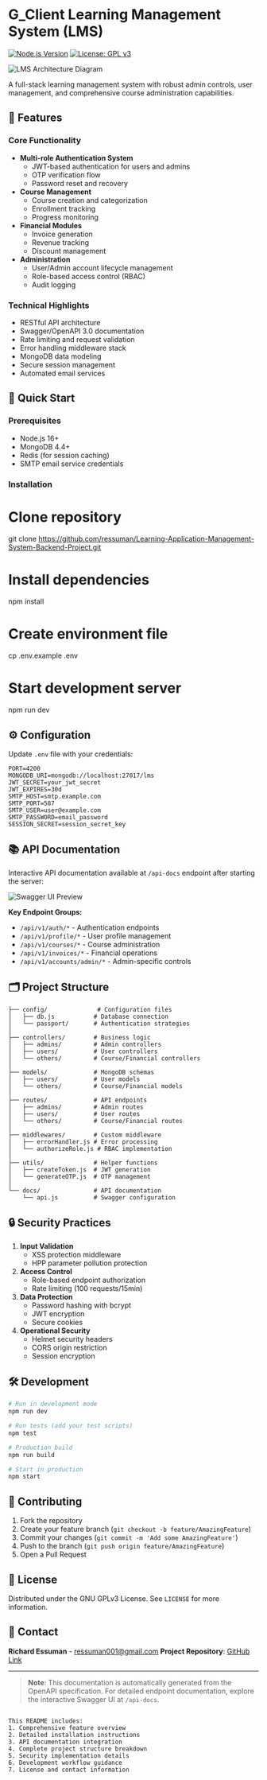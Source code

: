 # G_Client Learning Management System (LMS)

[![Node.js Version](https://img.shields.io/badge/node-%3E%3D16.0.0-brightgreen)](https://nodejs.org/)
[![License: GPL v3](https://img.shields.io/badge/License-GPLv3-blue.svg)](https://www.gnu.org/licenses/gpl-3.0)

![LMS Architecture Diagram]("/lms.png")

A full-stack learning management system with robust admin controls, user management, and comprehensive course administration capabilities.

## 📌 Features

### Core Functionality

- **Multi-role Authentication System**
  - JWT-based authentication for users and admins
  - OTP verification flow
  - Password reset and recovery
- **Course Management**
  - Course creation and categorization
  - Enrollment tracking
  - Progress monitoring
- **Financial Modules**
  - Invoice generation
  - Revenue tracking
  - Discount management
- **Administration**
  - User/Admin account lifecycle management
  - Role-based access control (RBAC)
  - Audit logging

### Technical Highlights

- RESTful API architecture
- Swagger/OpenAPI 3.0 documentation
- Rate limiting and request validation
- Error handling middleware stack
- MongoDB data modeling
- Secure session management
- Automated email services

## 🚀 Quick Start

### Prerequisites

- Node.js 16+
- MongoDB 4.4+
- Redis (for session caching)
- SMTP email service credentials

### Installation

# Clone repository

git clone https://github.com/ressuman/Learning-Application-Management-System-Backend-Project.git

# Install dependencies

npm install

# Create environment file

cp .env.example .env

# Start development server

npm run dev

## ⚙️ Configuration

Update `.env` file with your credentials:

```env
PORT=4200
MONGODB_URI=mongodb://localhost:27017/lms
JWT_SECRET=your_jwt_secret
JWT_EXPIRES=30d
SMTP_HOST=smtp.example.com
SMTP_PORT=587
SMTP_USER=user@example.com
SMTP_PASSWORD=email_password
SESSION_SECRET=session_secret_key
```

## 📚 API Documentation

Interactive API documentation available at `/api-docs` endpoint after starting the server:

![Swagger UI Preview](https://via.placeholder.com/800x400.png?text=Swagger+API+Documentation)

**Key Endpoint Groups:**

- `/api/v1/auth/*` - Authentication endpoints
- `/api/v1/profile/*` - User profile management
- `/api/v1/courses/*` - Course administration
- `/api/v1/invoices/*` - Financial operations
- `/api/v1/accounts/admin/*` - Admin-specific controls

## 🗂 Project Structure

```plaintext
├── config/              # Configuration files
│   ├── db.js           # Database connection
│   └── passport/       # Authentication strategies
│
├── controllers/        # Business logic
│   ├── admins/         # Admin controllers
│   ├── users/          # User controllers
│   └── others/         # Course/Financial controllers
│
├── models/             # MongoDB schemas
│   ├── users/          # User models
│   └── others/         # Course/Financial models
│
├── routes/             # API endpoints
│   ├── admins/         # Admin routes
│   ├── users/          # User routes
│   └── others/         # Course/Financial routes
│
├── middlewares/        # Custom middleware
│   ├── errorHandler.js # Error processing
│   └── authorizeRole.js # RBAC implementation
│
├── utils/              # Helper functions
│   ├── createToken.js  # JWT generation
│   └── generateOTP.js  # OTP management
│
└── docs/               # API documentation
    └── api.js          # Swagger configuration
```

## 🔒 Security Practices

1. **Input Validation**
   - XSS protection middleware
   - HPP parameter pollution protection
2. **Access Control**
   - Role-based endpoint authorization
   - Rate limiting (100 requests/15min)
3. **Data Protection**
   - Password hashing with bcrypt
   - JWT encryption
   - Secure cookies
4. **Operational Security**
   - Helmet security headers
   - CORS origin restriction
   - Session encryption

## 🛠 Development

```bash
# Run in development mode
npm run dev

# Run tests (add your test scripts)
npm test

# Production build
npm run build

# Start in production
npm start
```

## 🤝 Contributing

1. Fork the repository
2. Create your feature branch (`git checkout -b feature/AmazingFeature`)
3. Commit your changes (`git commit -m 'Add some AmazingFeature'`)
4. Push to the branch (`git push origin feature/AmazingFeature`)
5. Open a Pull Request

## 📄 License

Distributed under the GNU GPLv3 License. See `LICENSE` for more information.

## 📧 Contact

**Richard Essuman** - [ressuman001@gmail.com](mailto:ressuman001@gmail.com)
**Project Repository**: [GitHub Link](https://github.com/ressuman/Learning-Application-Management-System-Backend-Project.git)

---

> **Note**: This documentation is automatically generated from the OpenAPI specification. For detailed endpoint documentation, explore the interactive Swagger UI at `/api-docs`.

```

This README includes:
1. Comprehensive feature overview
2. Detailed installation instructions
3. API documentation integration
4. Complete project structure breakdown
5. Security implementation details
6. Development workflow guidance
7. License and contact information


```
